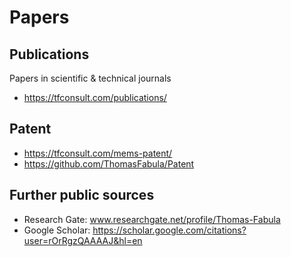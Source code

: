 # Papers

## Publications
Papers in scientific & technical journals
- https://tfconsult.com/publications/

## Patent
- https://tfconsult.com/mems-patent/
- https://github.com/ThomasFabula/Patent

## Further public sources
- Research Gate: www.researchgate.net/profile/Thomas-Fabula
- Google Scholar: https://scholar.google.com/citations?user=rOrRgzQAAAAJ&hl=en

